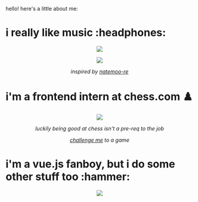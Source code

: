 hello! here's a little about me:

<h1>
  i really like music :headphones:
</h1>

<!-- Nothing weird to see here -->
<p align="center">
  <a href="https://andyruwruw.vercel.app/api/now-playing?open">
    <!-- Music bars move to the beat and are colored based on the track's happiness, danceability and energy! -->
    <img src="https://andyruwruw.vercel.app/api/now-playing">
  </a>
</p>

<p align="center">
  <img src="https://andyruwruw.vercel.app/api/top-played">
</p>
 
<p align="center">
  <!-- He came up with the idea of HOW to show React components as an img on a README.md and the now playing component! -->
  <i>inspired by <a href="https://github.com/natemoo-re">natemoo-re</a></i>
</p>

<p></p>

<h1>
  i'm a frontend intern at chess.com ♟️
</h1>

<p align="center">
  <a href="https://www.chess.com/member/andyruwruw">
    <img src="https://andyruwruw.vercel.app/api/chess-games">
  </a>
</p>

<p align="center">
  <i>luckily being good at chess isn't a pre-req to the job</i>
</p>

<p align="center">
  <i><a href="https://www.chess.com/member/andyruwruw">challenge me</a> to a game</i>
</p>

<p></p>

<h1>
  i'm a vue.js fanboy, but i do some other stuff too :hammer:
</h1>

<p align="center">
  <img src="https://andyruwruw.vercel.app/api/skills">
</p>
